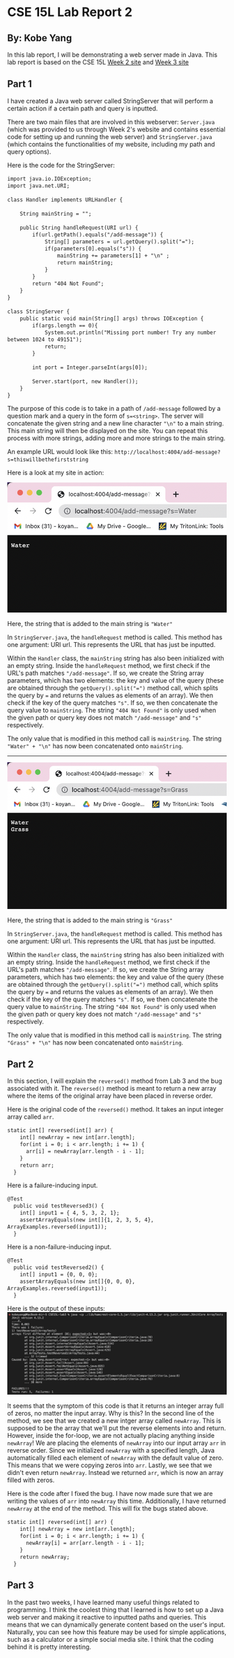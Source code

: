 # CSE 15L Lab Report 2
## By: Kobe Yang

In this lab report, I will be demonstrating a web server made in Java. 
This lab report is based on the CSE 15L [Week 2 site](https://ucsd-cse15l-s23.github.io/week/week2/) and [Week 3 site](https://ucsd-cse15l-s23.github.io/week/week3/)

## Part 1

I have created a Java web server called StringServer that will perform a certain action if a certain path and query is inputted. 

There are two main files that are involved in this webserver: `Server.java` (which was provided to us through Week 2's website and contains essential code for setting up and running the web server) and `StringServer.java` (which contains the functionalities of my website, including my path and query options). 

Here is the code for the StringServer: 
```
import java.io.IOException;
import java.net.URI;

class Handler implements URLHandler {
    
    String mainString = ""; 

    public String handleRequest(URI url) {
        if(url.getPath().equals("/add-message")) {
            String[] parameters = url.getQuery().split("=");
            if(parameters[0].equals("s")) {
                mainString += parameters[1] + "\n" ; 
                return mainString; 
            }
        }
        return "404 Not Found"; 
    }
}

class StringServer {
    public static void main(String[] args) throws IOException {
        if(args.length == 0){
            System.out.println("Missing port number! Try any number between 1024 to 49151");
            return;
        }

        int port = Integer.parseInt(args[0]);

        Server.start(port, new Handler());
    }
}
```

The purpose of this code is to take in a path of `/add-message` followed by a question mark and a query in the form of `s=<string>`. 
The server will concatenate the given string and a new line character `"\n"` to a main string. This main string will then be displayed on the site. 
You can repeat this process with more strings, adding more and more strings to the main string. 

An example URL would look like this: `http://localhost:4004/add-message?s=thiswillbethefirststring`

Here is a look at my site in action: 

![Image](LabReport2Screenshot1.png)

Here, the string that is added to the main string is `"Water"`

In `StringServer.java`, the `handleRequest` method is called. This method has one argument: URI url. This represents the URL that has just be inputted. 

Within the `Handler` class, the `mainString` string has also been initialized with an empty string. Inside the `handleRequest` method, we first check if the URL's path matches `"/add-message"`. If so, we create the String array parameters, which has two elements: the key and value of the query (these are obtained through the `getQuery().split("=")` method call, which splits the query by `=` and returns the values as elements of an array). We then check if the key of the query matches `"s"`. If so, we then concatenate the query value to `mainString`. The string `"404 Not Found"` is only used when the given path or query key does not match `"/add-message"` and `"s"` respectively. 

The only value that is modified in this method call is `mainString`. The string `"Water" + "\n"` has now been concatenated onto `mainString`.

---

![Image](LabReport2Screenshot2.png)

Here, the string that is added to the main string is `"Grass"`

In `StringServer.java`, the `handleRequest` method is called. This method has one argument: URI url. This represents the URL that has just be inputted. 

Within the `Handler` class, the `mainString` string has also been initialized with an empty string. Inside the `handleRequest` method, we first check if the URL's path matches `"/add-message"`. If so, we create the String array parameters, which has two elements: the key and value of the query (these are obtained through the `getQuery().split("=")` method call, which splits the query by `=` and returns the values as elements of an array). We then check if the key of the query matches `"s"`. If so, we then concatenate the query value to `mainString`. The string `"404 Not Found"` is only used when the given path or query key does not match `"/add-message"` and `"s"` respectively. 

The only value that is modified in this method call is `mainString`. The string `"Grass" + "\n"` has now been concatenated onto `mainString`.


## Part 2
In this section, I will explain the `reversed()` method from Lab 3 and the bug associated with it. The `reversed()` method is meant to return a new array where the items of the original array have been placed in reverse order. 

Here is the original code of the `reversed()` method. It takes an input integer array called `arr`. 
```
static int[] reversed(int[] arr) {
    int[] newArray = new int[arr.length];
    for(int i = 0; i < arr.length; i += 1) {
      arr[i] = newArray[arr.length - i - 1];
    }
    return arr;
  }
```

Here is a failure-inducing input. 
```
@Test
  public void testReversed3() {
    int[] input1 = { 4, 5, 3, 2, 1};
    assertArrayEquals(new int[]{1, 2, 3, 5, 4}, ArrayExamples.reversed(input1));
  }
```

Here is a non-failure-inducing input. 
```
@Test
  public void testReversed2() {
    int[] input1 = {0, 0, 0};
    assertArrayEquals(new int[]{0, 0, 0}, ArrayExamples.reversed(input1));
  }
```

Here is the output of these inputs: 
![Image](LabReport2Screenshot3.png)

It seems that the symptom of this code is that it returns an integer array full of zeros, no matter the input array. Why is this? In the second line of the method, we see that we created a new intger array called `newArray`. This is supposed to be the array that we'll put the reverse elements into and return. However, inside the for-loop, we are not actually placing anything inside `newArray`! We are placing the elements of `newArray` into our input array `arr` in reverse order. Since we initialized `newArray` with a specified length, Java automatically filled each element of `newArray` with the default value of zero. This means that we were copying zeros into `arr`. Lastly, we see that we didn't even return `newArray`. Instead we returned `arr`, which is now an array filled with zeros. 

Here is the code after I fixed the bug. I have now made sure that we are writing the values of `arr` into `newArray` this time. Additionally, I have returned `newArray` at the end of the method. This will fix the bugs stated above. 
```
static int[] reversed(int[] arr) {
    int[] newArray = new int[arr.length];
    for(int i = 0; i < arr.length; i += 1) {
      newArray[i] = arr[arr.length - i - 1];
    }
    return newArray;
  }
```

## Part 3
In the past two weeks, I have learned many useful things related to programming. I think the coolest thing that I learned is how to set up a Java web server and making it reactive to inputted paths and queries. This means that we can dynamically generate content based on the user's input. Naturally, you can see how this feature may be used for simple applications, such as a calculator or a simple social media site. I think that the coding behind it is pretty interesting. 








